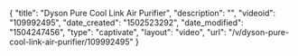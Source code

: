 {
    "title": "Dyson Pure Cool Link Air Purifier",
    "description": "",
    "videoid": "109992495",
    "date_created": "1502523292",
    "date_modified": "1504247456",
    "type": "captivate",
    "layout": "video",
    "url": "\/v\/dyson-pure-cool-link-air-purifier\/109992495"
}
